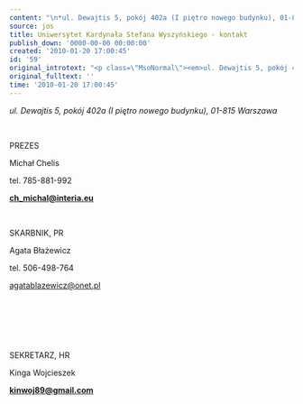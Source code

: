 ```yaml
---
content: "\n*ul. Dewajtis 5, pokój 402a (I piętro nowego budynku), 01-815 Warszawa*\n\r\n\n\_\n\r\n\nPREZES\n\r\n\nMichał Chelis\n\r\n\ntel.&nbsp;785-881-992\n\r\n\n**ch_michal@interia.eu**\n\r\n\n**&nbsp;**\n\r\n\nSKARBNIK, PR\n\r\n\nAgata Błażewicz\n\r\n\ntel. 506-498-764\n\r\n\nagatablazewicz@onet.pl\n\r\n\n\_\n\r\n\r\n\n\_\n\r\n\n&nbsp;\n\r\n\nSEKRETARZ, HR\n\r\n\nKinga Wojcieszek\n\r\n\n**kinwoj89@gmail.com**\n"
source: jos
title: Uniwersytet Kardynała Stefana Wyszyńskiego - kontakt
publish_down: '0000-00-00 00:00:00'
created: '2010-01-20 17:00:45'
id: '59'
original_introtext: "<p class=\"MsoNormal\"><em>ul. Dewajtis 5, pokój 402a (I piętro nowego budynku), 01-815 Warszawa</em></p>\r\n<p class=\"MsoNormal\">\_</p>\r\n<p class=\"MsoNormal\">PREZES</p>\r\n<p>Michał Chelis</p>\r\n<p>tel.&nbsp;785-881-992</p>\r\n<p><a href=\"mailto:marcinfijolek.MALPKA.op.pl\"><strong>ch_michal@interia.eu</strong></a></p>\r\n<p class=\"MsoNormal\"><strong>&nbsp;</strong></p>\r\n<p class=\"MsoNormal\">SKARBNIK, PR</p>\r\n<p class=\"MsoNormal\">Agata Błażewicz</p>\r\n<p class=\"MsoNormal\">tel. 506-498-764</p>\r\n<p class=\"MsoNormal\"><a target=\"_blank\" href=\"mailto:agatablazewicz@onet.pl\">agatablazewicz@onet.pl</a></p>\r\n<p class=\"MsoNormal\">\_</p>\r\n<div></div>\r\n<p>\_</p>\r\n<p class=\"MsoNormal\"><span lang=\"EN-US\">&nbsp;</span></p>\r\n<p class=\"MsoNormal\"><span lang=\"EN-US\">SEKRETARZ, HR</span></p>\r\n<p class=\"MsoNormal\">Kinga Wojcieszek</p>\r\n<p><strong><a href=\"mailto:kinwoj89@gmail.com\">kinwoj89@gmail.com</a></strong></p>"
original_fulltext: ''
time: '2010-01-20 17:00:45'
---
```

*ul. Dewajtis 5, pokój 402a (I piętro nowego budynku), 01-815 Warszawa*


 


PREZES


Michał Chelis


tel.&nbsp;785-881-992


**ch_michal@interia.eu**


**&nbsp;**


SKARBNIK, PR


Agata Błażewicz


tel. 506-498-764


agatablazewicz@onet.pl


 



 


&nbsp;


SEKRETARZ, HR


Kinga Wojcieszek


**kinwoj89@gmail.com**


<!--{{json:{"created_date":"2010-01-20 17:00:45","publish_down":"0000-00-00 00:00:00","id":"59"}}}-->